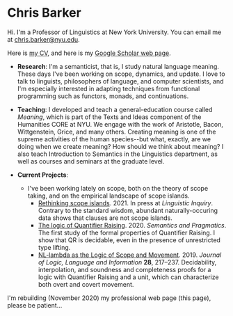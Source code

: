 # Chris Barker 

Hi.  I'm a Professor of Linguistics at New York University.  You can email me at <chris.barker@nyu.edu>.

Here is [my CV](barker-cv.pdf), and here is my [Google Scholar web page](https://scholar.google.com/citations?user=LnwVXPIAAAAJ).

* **Research**: I'm a semanticist, that is, I study natural language meaning.  These days I've been working on scope, dynamics, and update.  I love to talk to linguists, philosophers of language, and computer scientists, and I'm especially interested in adapting techniques from functional programming such as functors, monads, and continuations.   

* **Teaching**: I developed and teach a general-education course called *Meaning*, which is part of the Texts and Ideas component of the Humanities CORE at NYU.  We engage with the work of Aristotle, Bacon, Wittgenstein, Grice, and many others.  Creating meaning is one of the supreme activities of the human species--but what, exactly, are we doing when we create meaning?  How should we think about meaning?  I also teach Introduction to Semantics in the Linguistics department, as well as courses and seminars at the graduate level.

* **Current Projects**:
  * I've been working lately on scope, both on the theory of scope taking, and on the empirical landscape of scope islands.  
    * [Rethinking scope islands](https://github.com/cb125/scope-islands).  2021. In press at *Linguistic Inquiry*.  Contrary to the standard wisdom, abundant naturally-occuring data shows that clauses are not scope islands.
    * [The logic of Quantifier Raising](https://doi.org/10.3765/sp.13.20).  2020. *Semantics and Pragmatics*.  The first study of the formal properties of Quantifier Raising.  I show that QR is decidable, even in the presence of unrestricted type lifting.
    * [NL-lambda as the Logic of Scope and Movement](https://rdcu.be/cdsdC). 2019. *Journal of Logic, Language and Information* **28**, 217–237.  Decidability, interpolation, and soundness and completeness proofs for a logic with Quantifier Raising and a unit, which can characterize both overt and covert movement.

I'm rebuilding (November 2020) my professional web page (this page), please be patient...

